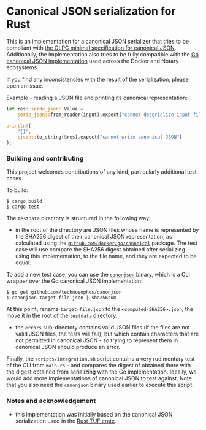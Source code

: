 # Canonical JSON serialization for Rust

This is an implementation for a canonical JSON serializer that tries to be compliant with [the OLPC minimal specification for canonical JSON][olpc]. Additionally, the implementation also tries to be fully compatible with the [Go canonical JSON implementation][docker/go/canonical] used across the Docker and Notary ecosystems.

If you find any inconsistencies with the result of the serialization, please open an issue.

Example - reading a JSON file and printing its canonical representation:

```rust
let res: serde_json::Value =
    serde_json::from_reader(input).expect("cannot deserialize input file");

println!(
    "{}",
    cjson::to_string(&res).expect("cannot write canonical JSON")
);
```

### Building and contributing

This project welcomes contributions of any kind, particularly additional test cases.

To build:

```
$ cargo build
$ cargo test
```

The `testdata` directory is structured in the following way:

- in the root of the directory are JSON files whose name is represented by the SHA256 digest of their canonical JSON representation, as calculated using the [`github.com/docker/go/canonical`][docker/go/canonical] package. The test case will use compare the SHA256 digest obtained after serializing using this implementation, to the file name, and they are expected to be equal.

To add a new test case, you can use the [`canonjson`][canonjson] binary, which is a CLI wrapper over the Go canonical JSON implementation:

```
$ go get github.com/technosophos/canonjson
$ canonjson target-file.json | sha256sum
```

At this point, rename `target-file.json` to the `<computed-SHA256>.json`, the move it in the root of the `testdata` directory.

- the `errors` sub-directory contains valid JSON files (if the files are not valid JSON files, the tests will fail), but which contain characters that are not permitted in canonical JSON - so trying to represent them in canonical JSON should produce an error.

Finally, the `scripts/integration.sh` script contains a very rudimentary test of the CLI from `main.rs` - and compares the digest of obtained there with the digest obtained from serializing with the Go implementation. Ideally, we would add more implementations of canonical JSON to test against. Note that you also need the `canonjson` binary used earlier to execute this script.

### Notes and acknowledgement

- this implementation was initially based on the canonical JSON serialization used in the [Rust TUF crate][rust-tuf].

[olpc]: http://wiki.laptop.org/go/Canonical_JSON
[docker/go/canonical]: https://github.com/docker/go/tree/master/canonical/json
[canonjson]: https://github.com/technosophos/canonjson
[rust-tuf]: https://github.com/heartsucker/rust-tuf/
